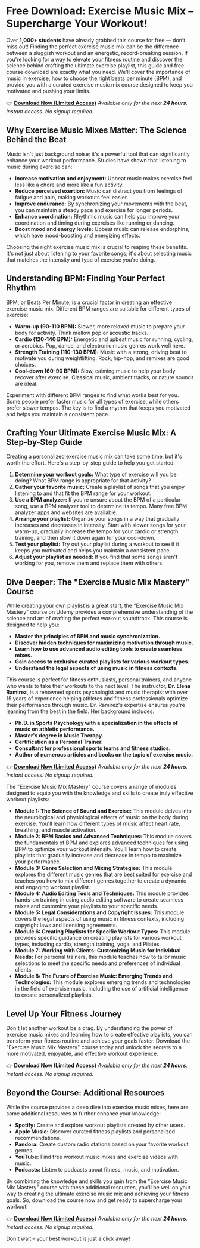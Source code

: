 # Free Download: Exercise Music Mix – Supercharge Your Workout!

Over **1,000+ students** have already grabbed this course for free — don’t miss out!
Finding the perfect exercise music mix can be the difference between a sluggish workout and an energetic, record-breaking session. If you're looking for a way to elevate your fitness routine and discover the science behind crafting the ultimate exercise playlist, this guide and free course download are exactly what you need. We'll cover the importance of music in exercise, how to choose the right beats per minute (BPM), and provide you with a curated exercise music mix course designed to keep you motivated and pushing your limits.

👉 [**Download Now (Limited Access)**](https://udemywork.com/exercise-music-mix)
_Available only for the next **24 hours**. Instant access. No signup required._

## Why Exercise Music Mixes Matter: The Science Behind the Beat

Music isn't just background noise; it's a powerful tool that can significantly enhance your workout performance. Studies have shown that listening to music during exercise can:

*   **Increase motivation and enjoyment:** Upbeat music makes exercise feel less like a chore and more like a fun activity.
*   **Reduce perceived exertion:** Music can distract you from feelings of fatigue and pain, making workouts feel easier.
*   **Improve endurance:** By synchronizing your movements with the beat, you can maintain a steady pace and exercise for longer periods.
*   **Enhance coordination:** Rhythmic music can help you improve your coordination and timing during exercises like running or dancing.
*   **Boost mood and energy levels:** Upbeat music can release endorphins, which have mood-boosting and energizing effects.

Choosing the right exercise music mix is crucial to reaping these benefits. It's not just about listening to your favorite songs; it's about selecting music that matches the intensity and type of exercise you're doing.

## Understanding BPM: Finding Your Perfect Rhythm

BPM, or Beats Per Minute, is a crucial factor in creating an effective exercise music mix. Different BPM ranges are suitable for different types of exercise:

*   **Warm-up (90-110 BPM):** Slower, more relaxed music to prepare your body for activity. Think mellow pop or acoustic tracks.
*   **Cardio (120-140 BPM):** Energetic and upbeat music for running, cycling, or aerobics. Pop, dance, and electronic music genres work well here.
*   **Strength Training (110-130 BPM):** Music with a strong, driving beat to motivate you during weightlifting. Rock, hip-hop, and remixes are good choices.
*   **Cool-down (60-90 BPM):** Slow, calming music to help your body recover after exercise. Classical music, ambient tracks, or nature sounds are ideal.

Experiment with different BPM ranges to find what works best for you. Some people prefer faster music for all types of exercise, while others prefer slower tempos. The key is to find a rhythm that keeps you motivated and helps you maintain a consistent pace.

## Crafting Your Ultimate Exercise Music Mix: A Step-by-Step Guide

Creating a personalized exercise music mix can take some time, but it's worth the effort. Here's a step-by-step guide to help you get started:

1.  **Determine your workout goals:** What type of exercise will you be doing? What BPM range is appropriate for that activity?
2.  **Gather your favorite music:** Create a playlist of songs that you enjoy listening to and that fit the BPM range for your workout.
3.  **Use a BPM analyzer:** If you're unsure about the BPM of a particular song, use a BPM analyzer tool to determine its tempo. Many free BPM analyzer apps and websites are available.
4.  **Arrange your playlist:** Organize your songs in a way that gradually increases and decreases in intensity. Start with slower songs for your warm-up, gradually increase the tempo for your cardio or strength training, and then slow it down again for your cool-down.
5.  **Test your playlist:** Try out your playlist during a workout to see if it keeps you motivated and helps you maintain a consistent pace.
6.  **Adjust your playlist as needed:** If you find that some songs aren't working for you, remove them and replace them with others.

## Dive Deeper: The "Exercise Music Mix Mastery" Course

While creating your own playlist is a great start, the "Exercise Music Mix Mastery" course on Udemy provides a comprehensive understanding of the science and art of crafting the perfect workout soundtrack. This course is designed to help you:

*   **Master the principles of BPM and music synchronization.**
*   **Discover hidden techniques for maximizing motivation through music.**
*   **Learn how to use advanced audio editing tools to create seamless mixes.**
*   **Gain access to exclusive curated playlists for various workout types.**
*   **Understand the legal aspects of using music in fitness contexts.**

This course is perfect for fitness enthusiasts, personal trainers, and anyone who wants to take their workouts to the next level. The instructor, **Dr. Elena Ramirez**, is a renowned sports psychologist and music therapist with over 15 years of experience helping athletes and fitness professionals optimize their performance through music. Dr. Ramirez's expertise ensures you're learning from the best in the field. Her background includes:

*   **Ph.D. in Sports Psychology with a specialization in the effects of music on athletic performance.**
*   **Master's degree in Music Therapy.**
*   **Certification as a Personal Trainer.**
*   **Consultant for professional sports teams and fitness studios.**
*   **Author of numerous articles and books on the topic of exercise music.**

👉 [**Download Now (Limited Access)**](https://udemywork.com/exercise-music-mix)
_Available only for the next **24 hours**. Instant access. No signup required._

The "Exercise Music Mix Mastery" course covers a range of modules designed to equip you with the knowledge and skills to create truly effective workout playlists:

*   **Module 1: The Science of Sound and Exercise:** This module delves into the neurological and physiological effects of music on the body during exercise. You'll learn how different types of music affect heart rate, breathing, and muscle activation.
*   **Module 2: BPM Basics and Advanced Techniques:** This module covers the fundamentals of BPM and explores advanced techniques for using BPM to optimize your workout intensity. You'll learn how to create playlists that gradually increase and decrease in tempo to maximize your performance.
*   **Module 3: Genre Selection and Mixing Strategies:** This module explores the different music genres that are best suited for exercise and teaches you how to mix different genres together to create a dynamic and engaging workout playlist.
*   **Module 4: Audio Editing Tools and Techniques:** This module provides hands-on training in using audio editing software to create seamless mixes and customize your playlists to your specific needs.
*   **Module 5: Legal Considerations and Copyright Issues:** This module covers the legal aspects of using music in fitness contexts, including copyright laws and licensing agreements.
*   **Module 6: Creating Playlists for Specific Workout Types:** This module provides specific guidance on creating playlists for various workout types, including cardio, strength training, yoga, and Pilates.
*   **Module 7: Working with Clients: Customizing Music for Individual Needs:** For personal trainers, this module teaches how to tailor music selections to meet the specific needs and preferences of individual clients.
*   **Module 8: The Future of Exercise Music: Emerging Trends and Technologies:** This module explores emerging trends and technologies in the field of exercise music, including the use of artificial intelligence to create personalized playlists.

## Level Up Your Fitness Journey

Don't let another workout be a drag. By understanding the power of exercise music mixes and learning how to create effective playlists, you can transform your fitness routine and achieve your goals faster. Download the "Exercise Music Mix Mastery" course today and unlock the secrets to a more motivated, enjoyable, and effective workout experience.

👉 [**Download Now (Limited Access)**](https://udemywork.com/exercise-music-mix)
_Available only for the next **24 hours**. Instant access. No signup required._

## Beyond the Course: Additional Resources

While the course provides a deep dive into exercise music mixes, here are some additional resources to further enhance your knowledge:

*   **Spotify:** Create and explore workout playlists created by other users.
*   **Apple Music:** Discover curated fitness playlists and personalized recommendations.
*   **Pandora:** Create custom radio stations based on your favorite workout genres.
*   **YouTube:** Find free workout music mixes and exercise videos with music.
*   **Podcasts:** Listen to podcasts about fitness, music, and motivation.

By combining the knowledge and skills you gain from the "Exercise Music Mix Mastery" course with these additional resources, you'll be well on your way to creating the ultimate exercise music mix and achieving your fitness goals. So, download the course now and get ready to supercharge your workout!

👉 [**Download Now (Limited Access)**](https://udemywork.com/exercise-music-mix)
_Available only for the next **24 hours**. Instant access. No signup required._

Don't wait – your best workout is just a click away!
